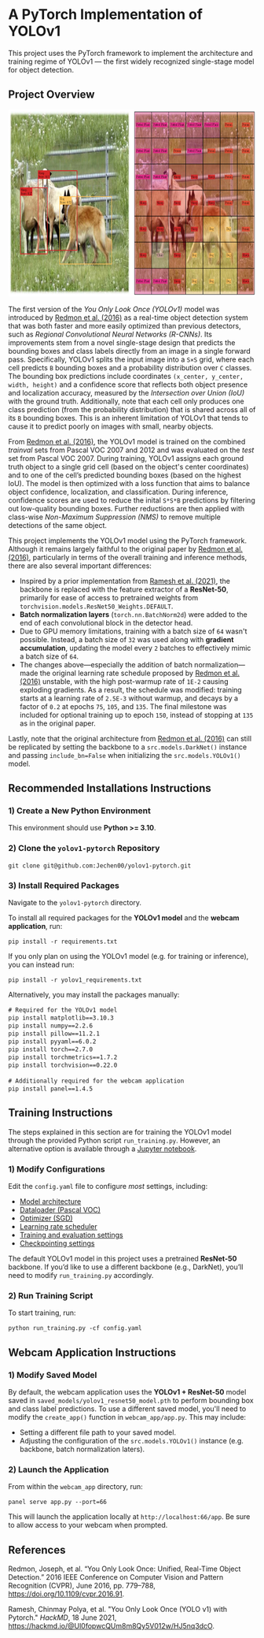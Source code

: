 # A PyTorch Implementation of YOLOv1
This project uses the PyTorch framework to implement the architecture and training regime of YOLOv1 — the first widely recognized single-stage model for object detection.

## Project Overview
<img src = 'images/yolov1_demo.png' alt = 'YOLOv1 Demo' width = '100%' height = '380'/>

The first version of the _You Only Look Once (YOLOv1)_ model was introduced by [Redmon et al. (2016)](#references) as a real-time object detection system that was both faster and more easily optimized than previous detectors, such as _Regional Convolutional Neural Networks (R-CNNs)_. Its improvements stem from a novel single-stage design that predicts the bounding boxes and class labels directly from an image in a single forward pass. Specifically, YOLOv1 splits the input image into a `S×S` grid, where each cell predicts `B` bounding boxes and a probability distribution over `C` classes. The bounding box predictions include coordinates `(x_center, y_center, width, height)` and a confidence score that reflects both object presence and localization accuracy, measured by the _Intersection over Union (IoU)_ with the ground truth. Additionally, note that each cell only produces one class prediction (from the probability distribution) that is shared across all of its `B` bounding boxes. This is an inherent limitation of YOLOv1 that tends to cause it to predict poorly on images with small, nearby objects.

From [Redmon et al. (2016)](#references), the YOLOv1 model is trained on the combined _trainval_ sets from Pascal VOC 2007 and 2012 and was evaluated on the _test_ set from Pascal VOC 2007. During training, YOLOv1 assigns each ground truth object to a single grid cell (based on the object's center coordinates) and to one of the cell’s predicted bounding boxes (based on the highest IoU). The model is then optimized with a loss function that aims to balance object confidence, localization, and classification. During inference, confidence scores are used to reduce the inital `S*S*B` predictions by filtering out low-quality bounding boxes. Further reductions are then applied with class-wise _Non-Maximum Suppression (NMS)_ to remove multiple detections of the same object. 

This project implements the YOLOv1 model using the PyTorch framework. Although it remains largely faithful to the original paper by [Redmon et al. (2016)](#references), particularly in terms of the overall training and inference methods, there are also several important differences:
- Inspired by a prior implementation from [Ramesh et al. (2021)](#references), the backbone is replaced with the feature extractor of a **ResNet-50**, primarily for ease of access to pretrained weights from `torchvision.models.ResNet50_Weights.DEFAULT`.
- **Batch normalization layers** (`torch.nn.BatchNorm2d`) were added to the end of each convolutional block in the detector head.
- Due to GPU memory limitations, training with a batch size of `64` wasn't possible. Instead, a batch size of `32` was used along with **gradient accumulation**, updating the model every `2` batches to effectively mimic a batch size of `64`.
- The changes above—especially the addition of batch normalization—made the original learning rate schedule proposed by [Redmon et al. (2016)](#references) unstable, with the high post-warmup rate of `1E-2` causing exploding gradients. As a result, the schedule was modified: training starts at a learning rate of `2.5E-3` without warmup, and decays by a factor of `0.2` at epochs `75`, `105`, and `135`. The final milestone was included for optional training up to epoch `150`, instead of stopping at `135` as in the original paper.

Lastly, note that the original architecture from [Redmon et al. (2016)](#references) can still be replicated by setting the backbone to a `src.models.DarkNet()` instance and passing `include_bn=False` when initializing the `src.models.YOLOv1()` model.


## Recommended Installations Instructions
### 1) Create a New Python Environment
This environment should use **Python >= 3.10**.
### 2) Clone the `yolov1-pytorch` Repository
```
git clone git@github.com:Jechen00/yolov1-pytorch.git
```
### 3) Install Required Packages
Navigate to the `yolov1-pytorch` directory. 

To install all required packages for the **YOLOv1 model** and the **webcam application**, run:
```
pip install -r requirements.txt
```
If you only plan on using the YOLOv1 model (e.g. for training or inference), you can instead run:
```
pip install -r yolov1_requirements.txt
```
Alternatively, you may install the packages manually:
```
# Required for the YOLOv1 model
pip install matplotlib==3.10.3
pip install numpy==2.2.6
pip install pillow==11.2.1
pip install pyyaml==6.0.2
pip install torch==2.7.0
pip install torchmetrics==1.7.2
pip install torchvision==0.22.0

# Additionally required for the webcam application
pip install panel==1.4.5
```

## Training Instructions
The steps explained in this section are for training the YOLOv1 model through the provided Python script `run_training.py`.
However, an alternative option is available through a [Jupyter notebook](notebooks/yolov1_training.ipynb).

### 1) Modify Configurations
Edit the `config.yaml` file to configure _most_ settings, including:
- [Model architecture](https://github.com/Jechen00/yolov1-pytorch/blob/main/src/models.py#L223)
- [Dataloader (Pascal VOC)](https://github.com/Jechen00/yolov1-pytorch/blob/main/src/data_setup.py#L86)
- [Optimizer (SGD)](https://pytorch.org/docs/stable/generated/torch.optim.SGD.html)
- [Learning rate scheduler](https://github.com/Jechen00/yolov1-pytorch/blob/main/src/engine.py#L383)
- [Training and evaluation settings](https://github.com/Jechen00/yolov1-pytorch/blob/main/src/engine.py#L443)
- [Checkpointing settings](https://github.com/Jechen00/yolov1-pytorch/blob/main/src/engine.py#L480)

The default YOLOv1 model in this project uses a pretrained **ResNet-50** backbone. If you’d like to use a different backbone (e.g., DarkNet), you’ll need to modify `run_training.py` accordingly.

### 2) Run Training Script
To start training, run:
```
python run_training.py -cf config.yaml
```
## Webcam Application Instructions
### 1) Modify Saved Model
By default, the webcam application uses the **YOLOv1 + ResNet-50** model saved in `saved_models/yolov1_resnet50_model.pth` to perform bounding box and class label predictions. To use a different saved model, you'll need to modify the `create_app()` function in `webcam_app/app.py`. This may include:
-  Setting a different file path to your saved model.
-  Adjusting the configuration of the `src.models.YOLOv1()` instance (e.g. backbone, batch normalization laters).
### 2) Launch the Application
From within the `webcam_app` directory, run:
```
panel serve app.py --port=66
```
This will launch the application locally at `http://localhost:66/app`. Be sure to allow access to your webcam when prompted.

## References
Redmon, Joseph, et al. “You Only Look Once: Unified, Real-Time Object Detection.” 2016 IEEE Conference on Computer Vision and Pattern Recognition (CVPR), June 2016, pp. 779–788, https://doi.org/10.1109/cvpr.2016.91. 

Ramesh, Chinmay Polya, et al. "You Only Look Once (YOLO v1) with Pytorch." _HackMD_, 18 June 2021, https://hackmd.io/@Ul0fopwcQUm8m8Qy5V012w/HJ5nq3dcO. 

